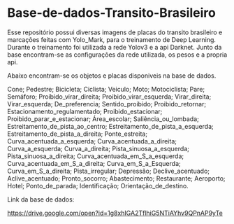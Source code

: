 # Base-de-dados-Transito-Brasileiro
Esse repositório possui diversas imagens de placas do transito brasileiro e marcações feitas com Yolo_Mark,
para o treinamento de Deep Learning. Durante o treinamento foi utilizada a rede Yolov3 e a api Darknet. Junto da base
encontram-se as configurações da rede utilizada, os pesos e a propria api.

Abaixo encontram-se os objetos e placas disponiveis na base de dados.

Cone; 
Pedestre; 
Bicicleta; 
Ciclista; 
Veiculo; 
Moto; 
Motociclista; 
Pare; 
Semáforo; 
Proibido_virar_direita; 
Proibido_virar_esquerda; 
Virar_direita; 
Virar_esquerda; 
De_preferencia; 
Sentido_proibido; 
Proibido_retornar; 
Estacionamento_regulamentado; 
Proibido_estacionar; 
Proibido_parar_e_estacionar; 
Área_escolar; 
Saliência_ou_lombada; 
Estreitamento_de_pista_ao_centro; 
Estreitamento_de_pista_a_esquerda; 
Estreitamento_de_pista_a_direita;
Ponte_estreita;
Curva_acentuada_a_esquerda; 
Curva_acentuada_a_direita; 
Curva_a_esquerda; 
Curva_a_direita; 
Pista_sinuosa_a_esquerda; 
Pista_sinuosa_a_direita; 
Curva_acentuada_em_S_a_esquerda; 
Curva_acentuada_em_S_a_direita; 
Curva_em_S_a_Esquerda;
Curva_em_S_a_direita; 
Pista_irregular; 
Depressão; 
Declive_acentuado; 
Aclive_acentuado; 
Pronto_socorro; 
Abastecimento; 
Restaurante; 
Aeroporto; 
Hotel; 
Ponto_de_parada; 
Identificação; 
Orientação_de_destino.

Link da base de dados:

https://drive.google.com/open?id=1g8xhIGA2TflhiG5NTiAYhv9QPnAP9yTe



